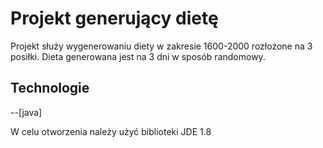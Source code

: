 # Projekt generujący dietę 

Projekt służy wygenerowaniu diety w zakresie 1600-2000 rozłożone na 3 posiłki. Dieta generowana jest na 3 dni w sposób randomowy. 

## Technologie

--[java]

W celu otworzenia należy użyć biblioteki JDE 1.8
